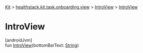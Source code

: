 
[Kit](../../../kit.html) > [healthstack.kit.task.onboarding.view](../index.html) > [IntroView](index.html) > [IntroView](-intro-view.html)



# IntroView



[androidJvm]\
fun [IntroView](-intro-view.html)(bottomBarText: [String](https://kotlinlang.org/api/latest/jvm/stdlib/kotlin/-string/index.html))




